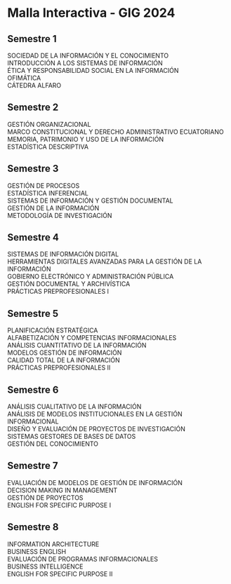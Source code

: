 
<head>
  <meta charset="UTF-8">
  <meta name="viewport" content="width=device-width, initial-scale=1.0">
  <title>Malla GIG Interactiva</title>
  <link rel="stylesheet" href="estilos.css">
</head>
<body>
  <h1>Malla Interactiva - GIG 2024</h1>
  <div class="malla">
    <!-- Semestre 1 -->
    <div class="semestre">
      <h2>Semestre 1</h2>
      <div class="materia" id="gig101">SOCIEDAD DE LA INFORMACIÓN Y EL CONOCIMIENTO</div>
      <div class="materia" id="gig102">INTRODUCCIÓN A LOS SISTEMAS DE INFORMACIÓN</div>
      <div class="materia" id="gig204">ÉTICA Y RESPONSABILIDAD SOCIAL EN LA INFORMACIÓN</div>
      <div class="materia" id="gig104">OFIMÁTICA</div>
      <div class="materia" id="gig9901">CÁTEDRA ALFARO</div>
    </div><!-- Semestre 2 -->
<div class="semestre">
  <h2>Semestre 2</h2>
  <div class="materia" id="gig201">GESTIÓN ORGANIZACIONAL</div>
  <div class="materia" id="gig202">MARCO CONSTITUCIONAL Y DERECHO ADMINISTRATIVO ECUATORIANO</div>
  <div class="materia" id="gig205">MEMORIA, PATRIMONIO Y USO DE LA INFORMACIÓN</div>
  <div class="materia" id="esb1209">ESTADÍSTICA DESCRIPTIVA</div>
</div>

<!-- Semestre 3 -->
<div class="semestre">
  <h2>Semestre 3</h2>
  <div class="materia" id="gig302">GESTIÓN DE PROCESOS</div>
  <div class="materia" id="gig305">ESTADÍSTICA INFERENCIAL</div>
  <div class="materia" id="gig307">SISTEMAS DE INFORMACIÓN Y GESTIÓN DOCUMENTAL</div>
  <div class="materia" id="gig308">GESTIÓN DE LA INFORMACIÓN</div>
  <div class="materia" id="esb5202">METODOLOGÍA DE INVESTIGACIÓN</div>
</div>

<!-- Semestre 4 -->
<div class="semestre">
  <h2>Semestre 4</h2>
  <div class="materia" id="gig401">SISTEMAS DE INFORMACIÓN DIGITAL</div>
  <div class="materia" id="gig405">HERRAMIENTAS DIGITALES AVANZADAS PARA LA GESTIÓN DE LA INFORMACIÓN</div>
  <div class="materia" id="gig406">GOBIERNO ELECTRÓNICO Y ADMINISTRACIÓN PÚBLICA</div>
  <div class="materia" id="gig407">GESTIÓN DOCUMENTAL Y ARCHIVÍSTICA</div>
  <div class="materia" id="gigpp01">PRÁCTICAS PREPROFESIONALES I</div>
</div>

<!-- Semestre 5 -->
<div class="semestre">
  <h2>Semestre 5</h2>
  <div class="materia" id="gig501">PLANIFICACIÓN ESTRATÉGICA</div>
  <div class="materia" id="gig502">ALFABETIZACIÓN Y COMPETENCIAS INFORMACIONALES</div>
  <div class="materia" id="gig505">ANÁLISIS CUANTITATIVO DE LA INFORMACIÓN</div>
  <div class="materia" id="gig506">MODELOS GESTIÓN DE INFORMACIÓN</div>
  <div class="materia" id="gig601">CALIDAD TOTAL DE LA INFORMACIÓN</div>
  <div class="materia" id="gigpp01ii">PRÁCTICAS PREPROFESIONALES II</div>
</div>

<!-- Semestre 6 -->
<div class="semestre">
  <h2>Semestre 6</h2>
  <div class="materia" id="gig604">ANÁLISIS CUALITATIVO DE LA INFORMACIÓN</div>
  <div class="materia" id="gig605">ANÁLISIS DE MODELOS INSTITUCIONALES EN LA GESTIÓN INFORMACIONAL</div>
  <div class="materia" id="gig704">DISEÑO Y EVALUACIÓN DE PROYECTOS DE INVESTIGACIÓN</div>
  <div class="materia" id="gig803">SISTEMAS GESTORES DE BASES DE DATOS</div>
  <div class="materia" id="gig903">GESTIÓN DEL CONOCIMIENTO</div>
</div>

<!-- Semestre 7 -->
<div class="semestre">
  <h2>Semestre 7</h2>
  <div class="materia" id="gig706">EVALUACIÓN DE MODELOS DE GESTIÓN DE INFORMACIÓN</div>
  <div class="materia" id="gig707">DECISION MAKING IN MANAGEMENT</div>
  <div class="materia" id="gig901">GESTIÓN DE PROYECTOS</div>
  <div class="materia" id="esp1501_1">ENGLISH FOR SPECIFIC PURPOSE I</div>
</div>

<!-- Semestre 8 -->
<div class="semestre">
  <h2>Semestre 8</h2>
  <div class="materia" id="gig805">INFORMATION ARCHITECTURE</div>
  <div class="materia" id="gig804">BUSINESS ENGLISH</div>
  <div class="materia" id="gig902">EVALUACIÓN DE PROGRAMAS INFORMACIONALES</div>
  <div class="materia" id="gig904">BUSINESS INTELLIGENCE</div>
  <div class="materia" id="esp1501_2">ENGLISH FOR SPECIFIC PURPOSE II</div>
 
<script src="script.js"></script>
</body>
</html>
